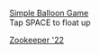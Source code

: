 [Simple Balloon Game](https://alexzrowe.github.io/Simple-Balloon-Game/) <br>
Tap SPACE to float up

[Zookeeper '22](https://alexzrowe.github.io/Zookeeper-22/)
